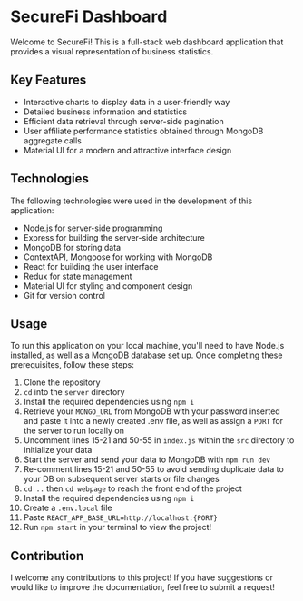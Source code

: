 # SecureFi Dashboard
Welcome to SecureFi! This is a full-stack web dashboard application that provides a visual representation of business statistics.

## Key Features
- Interactive charts to display data in a user-friendly way
- Detailed business information and statistics
- Efficient data retrieval through server-side pagination
- User affiliate performance statistics obtained through MongoDB aggregate calls
- Material UI for a modern and attractive interface design

## Technologies
The following technologies were used in the development of this application:
- Node.js for server-side programming
- Express for building the server-side architecture
- MongoDB for storing data
- ContextAPI, Mongoose for working with MongoDB
- React for building the user interface
- Redux for state management
- Material UI for styling and component design
- Git for version control

## Usage
To run this application on your local machine, you'll need to have Node.js installed, as well as a MongoDB database set up. Once completing these prerequisites, follow these steps:
1. Clone the repository
2. `cd` into the `server` directory
3. Install the required dependencies using `npm i`
4. Retrieve your `MONGO_URL` from MongoDB with your password inserted and paste it into a newly created .env file, as well as assign a `PORT` for the server to run locally on
5. Uncomment lines 15-21 and 50-55 in `index.js` within the `src` directory to initialize your data 
6. Start the server and send your data to MongoDB with `npm run dev`
7. Re-comment lines 15-21 and 50-55 to avoid sending duplicate data to your DB on subsequent server starts or file changes
8. `cd ..` then `cd webpage` to reach the front end of the project
9. Install the required dependencies using `npm i`
10. Create a `.env.local` file
11. Paste `REACT_APP_BASE_URL=http://localhost:{PORT}`
12. Run `npm start` in your terminal to view the project!

## Contribution
I welcome any contributions to this project! If you have suggestions or would like to improve the documentation, feel free to submit a request!



